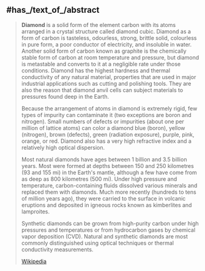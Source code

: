 ﻿---
has_id_wikidata: Q5283
Unicode_character: "\U0001F48E"
video: "http://commons.wikimedia.org/wiki/Special:FilePath/So%20entstehen%20Diamanten%20%28CC%20BY%204.0%29.webm"
UNII: 6GRV67N0U2
MCN_code: 7104.20.10
Krugosvet_article: Earth_sciences/geologiya/ALMAZ.html
has_use:
- '[[_Standards/WikiData/WD~gemstone,83437]]'
- "[[_Standards/WikiData/WD~diamond industry,56604589]]"
subclass_of:
- '[[_Standards/WikiData/WD~gemstone,83437]]'
- "[[_Standards/WikiData/WD~allotrope of carbon,622460]]"
- "[[_Standards/WikiData/WD~covalent network solid,632350]]"
- "[[_Standards/WikiData/WD~native element mineral,723127]]"
- "[[_Standards/WikiData/WD~carbon-silicon family,13292702]]"
crystal_habit: '[[_Standards/WikiData/WD~octahedron,188884]]'
different_from: '[[_Standards/WikiData/WD~Diamond,224096]]'
named_after: '[[_Standards/WikiData/WD~Invincible,226841]]'
crystal_system: "[[_Standards/WikiData/WD~cubic crystal system,473227]]"
described_by_source:
- "[[_Standards/WikiData/WD~Brockhaus and Efron Encyclopedic Dictionary,602358]]"
- "[[_Standards/WikiData/WD~Encyclopædia Britannica 11th edition,867541]]"
- "[[_Standards/WikiData/WD~Paulys Realenzyklopädie der klassischen Altertumswissenschaft,1138524]]"
- "[[_Standards/WikiData/WD~Bible Encyclopedia of Archimandrite Nicephorus,4086271]]"
- "[[_Standards/WikiData/WD~Jewish Encyclopedia of Brockhaus and Efron,4173137]]"
- "[[_Standards/WikiData/WD~Small Brockhaus and Efron Encyclopedic Dictionary,19180675]]"
- "[[_Standards/WikiData/WD~Explanatory Dictionary of the Living Great Russian Language, Second Edition,23705356]]"
- "[[_Standards/WikiData/WD~Armenian Soviet Encyclopedia, vol. 1,123560817]]"
mineral_fracture: "[[_Standards/WikiData/WD~conchoidal fracture,2747476]]"
instance_of: "[[_Standards/WikiData/WD~mineral species,12089225]]"
point_group: '[[_Standards/WikiData/WD~cubic-hexoctahedral,13359931]]'
IMA_status_and_or_rank: "[[_Standards/WikiData/WD~grandfathered mineral (G),13406846]]"
cleavage: '[[_Standards/WikiData/WD~{111},14754934]]'
space_group: "[[_Standards/WikiData/WD~space group Fd-3m,15041895]]"
page_banner: "http://commons.wikimedia.org/wiki/Special:FilePath/WV%20banner%20Diamonds.jpg"
Baidu_Tieba_name: 钻石
UMLS_CUI: C0057717
image: "http://commons.wikimedia.org/wiki/Special:FilePath/Diamond-1128734.jpg"
MeSH_tree_code: D01.268.150.200
has_part_s_: '[[_Standards/WikiData/WD~carbon,623]]'
made_from_material: '[[_Standards/WikiData/WD~carbon,623]]'
streak_color: '[[_Standards/WikiData/WD~white,23444]]'
Mohs_hardness: 10
tensile_modulus_of_elasticity: 1050
density:
- 3.51
- 3.515
shear_modulus: 478
Dana_8th_edition: 1.3.6.1
standard_molar_entropy: 2.377
refractive_index: 2.384
chemical_formula: C
Gmelin_number: 15667
EC_number: 231-953-2
CAS_Registry_Number: 7782-40-3
Commons_category: Diamonds
Commons_gallery: Diamond
OmegaWiki_Defined_Meaning: 416537
IMA_Mineral_Symbol: Dia
Nickel-Strunz_10th_ed_review_of_9th_ed_2009_update_: 1.CB.10a
Nickel-Strunz_9th_edition_updated_2009_: 1.CB.10a
U_S_National_Archives_Identifier: 10647959
---

## #has_/text_of_/abstract 

> **Diamond** is a solid form of the element carbon with its atoms arranged in a crystal structure called diamond cubic. Diamond as a form of carbon is tasteless, odourless, strong, brittle solid, colourless in pure form, a poor conductor of electricity, and insoluble in water. Another solid form of carbon known as graphite is the chemically stable form of carbon at room temperature and pressure, but diamond is metastable and converts to it at a negligible rate under those conditions. Diamond has the highest hardness and thermal conductivity of any natural material, properties that are used in major industrial applications such as cutting and polishing tools. They are also the reason that diamond anvil cells can subject materials to pressures found deep in the Earth.
>
> Because the arrangement of atoms in diamond is extremely rigid, few types of impurity can contaminate it (two exceptions are boron and nitrogen). Small numbers of defects or impurities (about one per million of lattice atoms) can color a diamond blue (boron), yellow (nitrogen), brown (defects), green (radiation exposure), purple, pink, orange, or red. Diamond also has a very high refractive index and a relatively high optical dispersion.
>
> Most natural diamonds have ages between 1 billion and 3.5 billion years. Most were formed at depths between 150 and 250 kilometres (93 and 155 mi) in the Earth's mantle, although a few have come from as deep as 800 kilometres (500 mi). Under high pressure and temperature, carbon-containing fluids dissolved various minerals and replaced them with diamonds. Much more recently (hundreds to tens of million years ago), they were carried to the surface in volcanic eruptions and deposited in igneous rocks known as kimberlites and lamproites.
>
> Synthetic diamonds can be grown from high-purity carbon under high pressures and temperatures or from hydrocarbon gases by chemical vapor deposition (CVD). Natural and synthetic diamonds are most commonly distinguished using optical techniques or thermal conductivity measurements.
>
> [Wikipedia](https://en.wikipedia.org/wiki/Diamond)